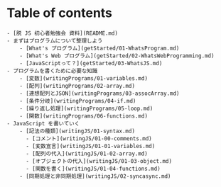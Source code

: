 # Table of contents

    - [脱 JS 初心者勉強会 資料](README.md)
    - まずはプログラムについて整理しよう
        - [What's プログラム](getStarted/01-WhatsProgram.md)
        - [What's Web プログラム](getStarted/02-WhatsWebProgramming.md)
        - [JavaScriptって？](getStarted/03-WhatsJS.md)
    - プログラムを書くために必要な知識
        - [変数](writingPrograms/01-variables.md)
        - [配列](writingPrograms/02-array.md)
        - [連想配列とJSON](writingPrograms/03-assocArray.md)
        - [条件分岐](writingPrograms/04-if.md)
        - [繰り返し処理](writingPrograms/05-loop.md)
        - [関数](writingPrograms/06-functions.md)
    - JavaScript を書いていく
        - [記法の種類](writingJS/01-syntax.md)
          - [コメント](writingJS/01-00-comments.md)
          - [変数宣言](writingJS/01-01-variables.md)
          - [配列の代入](writingJS/01-02-array.md)
          - [オブジェクトの代入](writingJS/01-03-object.md)
          - [関数を書く](writingJS/01-04-functions.md)
        - [同期処理と非同期処理](writingJS/02-syncasync.md)
